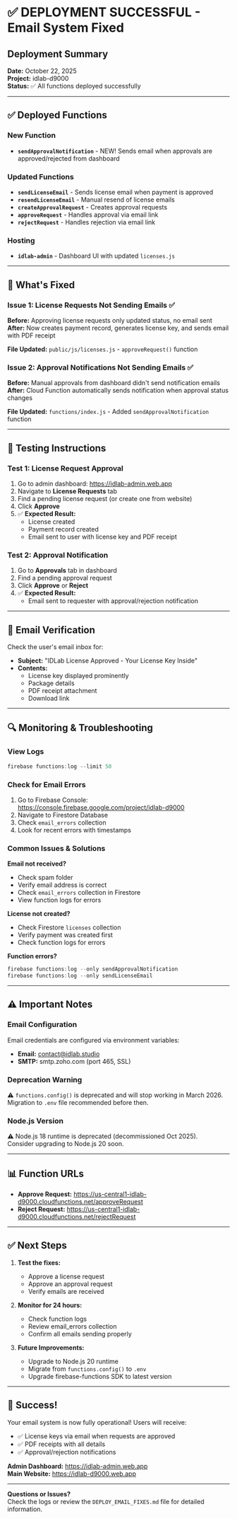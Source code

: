 # ✅ DEPLOYMENT SUCCESSFUL - Email System Fixed

## Deployment Summary
**Date:** October 22, 2025  
**Project:** idlab-d9000  
**Status:** ✅ All functions deployed successfully

---

## ✅ Deployed Functions

### New Function
- **`sendApprovalNotification`** - NEW! Sends email when approvals are approved/rejected from dashboard

### Updated Functions
- **`sendLicenseEmail`** - Sends license email when payment is approved
- **`resendLicenseEmail`** - Manual resend of license emails
- **`createApprovalRequest`** - Creates approval requests
- **`approveRequest`** - Handles approval via email link
- **`rejectRequest`** - Handles rejection via email link

### Hosting
- **`idlab-admin`** - Dashboard UI with updated `licenses.js`

---

## 🎯 What's Fixed

### Issue 1: License Requests Not Sending Emails ✅
**Before:** Approving license requests only updated status, no email sent  
**After:** Now creates payment record, generates license key, and sends email with PDF receipt

**File Updated:** `public/js/licenses.js` - `approveRequest()` function

### Issue 2: Approval Notifications Not Sending Emails ✅
**Before:** Manual approvals from dashboard didn't send notification emails  
**After:** Cloud Function automatically sends notification when approval status changes

**File Updated:** `functions/index.js` - Added `sendApprovalNotification` function

---

## 🧪 Testing Instructions

### Test 1: License Request Approval
1. Go to admin dashboard: https://idlab-admin.web.app
2. Navigate to **License Requests** tab
3. Find a pending license request (or create one from website)
4. Click **Approve**
5. ✅ **Expected Result:** 
   - License created
   - Payment record created
   - Email sent to user with license key and PDF receipt

### Test 2: Approval Notification
1. Go to **Approvals** tab in dashboard
2. Find a pending approval request
3. Click **Approve** or **Reject**
4. ✅ **Expected Result:**
   - Email sent to requester with approval/rejection notification

---

## 📧 Email Verification

Check the user's email inbox for:
- **Subject:** "IDLab License Approved - Your License Key Inside"
- **Contents:** 
  - License key displayed prominently
  - Package details
  - PDF receipt attachment
  - Download link

---

## 🔍 Monitoring & Troubleshooting

### View Logs
```powershell
firebase functions:log --limit 50
```

### Check for Email Errors
1. Go to Firebase Console: https://console.firebase.google.com/project/idlab-d9000
2. Navigate to Firestore Database
3. Check `email_errors` collection
4. Look for recent errors with timestamps

### Common Issues & Solutions

**Email not received?**
- Check spam folder
- Verify email address is correct
- Check `email_errors` collection in Firestore
- View function logs for errors

**License not created?**
- Check Firestore `licenses` collection
- Verify payment was created first
- Check function logs for errors

**Function errors?**
```powershell
firebase functions:log --only sendApprovalNotification
firebase functions:log --only sendLicenseEmail
```

---

## ⚠️ Important Notes

### Email Configuration
Email credentials are configured via environment variables:
- **Email:** contact@idlab.studio
- **SMTP:** smtp.zoho.com (port 465, SSL)

### Deprecation Warning
⚠️ `functions.config()` is deprecated and will stop working in March 2026.  
Migration to `.env` file recommended before then.

### Node.js Version
⚠️ Node.js 18 runtime is deprecated (decommissioned Oct 2025).  
Consider upgrading to Node.js 20 soon.

---

## 📊 Function URLs

- **Approve Request:** https://us-central1-idlab-d9000.cloudfunctions.net/approveRequest
- **Reject Request:** https://us-central1-idlab-d9000.cloudfunctions.net/rejectRequest

---

## ✅ Next Steps

1. **Test the fixes:**
   - Approve a license request
   - Approve an approval request
   - Verify emails are received

2. **Monitor for 24 hours:**
   - Check function logs
   - Review email_errors collection
   - Confirm all emails sending properly

3. **Future Improvements:**
   - Upgrade to Node.js 20 runtime
   - Migrate from `functions.config()` to `.env`
   - Upgrade firebase-functions SDK to latest version

---

## 🎉 Success!

Your email system is now fully operational! Users will receive:
- ✅ License keys via email when requests are approved
- ✅ PDF receipts with all details
- ✅ Approval/rejection notifications

**Admin Dashboard:** https://idlab-admin.web.app  
**Main Website:** https://idlab-d9000.web.app

---

**Questions or Issues?**  
Check the logs or review the `DEPLOY_EMAIL_FIXES.md` file for detailed information.
